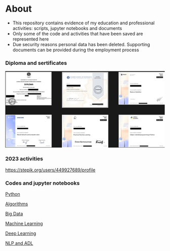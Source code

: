 # About
* This repository contains evidence of my education and professional activities: scripts, jupyter notebooks and documents
* Only some of the code and activities that have been saved are represented here
* Due security reasons personal data has been deleted. Supporting documents can be provided during the employment process 

### Diploma and sertificates
![](https://github.com/data-silence/Study/blob/master/0%20-%20Diploma%20and%20sertificates/accomplishments.jpg?raw=true)

### 2023 activities
https://stepik.org/users/449927689/profile

### Codes and jupyter notebooks
[Python](https://github.com/data-silence/Study/tree/master/Python)

[Algorithms](https://github.com/data-silence/Study/tree/master/Algorythmes)

[Big Data](https://github.com/data-silence/Study/tree/master/Big%20Data)

[Machine Learning](https://github.com/data-silence/Study/tree/master/ML)

[Deep Learning](https://github.com/data-silence/Study/tree/master/DL/HSE)

[NLP and ADL](https://github.com/data-silence/Study/tree/master/%D0%90pplication%20problems%20(NLP%2C%20ADL))
